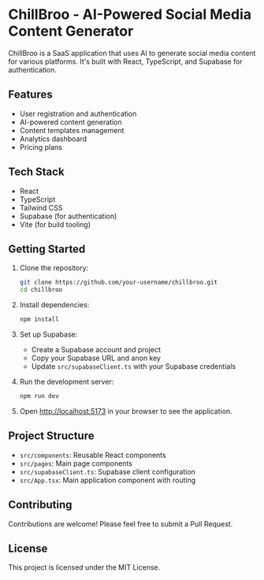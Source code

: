 # ChillBroo - AI-Powered Social Media Content Generator

ChillBroo is a SaaS application that uses AI to generate social media content for various platforms. It's built with React, TypeScript, and Supabase for authentication.

## Features

- User registration and authentication
- AI-powered content generation
- Content templates management
- Analytics dashboard
- Pricing plans

## Tech Stack

- React
- TypeScript
- Tailwind CSS
- Supabase (for authentication)
- Vite (for build tooling)

## Getting Started

1. Clone the repository:
   ```bash
   git clone https://github.com/your-username/chillbroo.git
   cd chillbroo
   ```

2. Install dependencies:
   ```bash
   npm install
   ```

3. Set up Supabase:
   - Create a Supabase account and project
   - Copy your Supabase URL and anon key
   - Update `src/supabaseClient.ts` with your Supabase credentials

4. Run the development server:
   ```bash
   npm run dev
   ```

5. Open [http://localhost:5173](http://localhost:5173) in your browser to see the application.

## Project Structure

- `src/components`: Reusable React components
- `src/pages`: Main page components
- `src/supabaseClient.ts`: Supabase client configuration
- `src/App.tsx`: Main application component with routing

## Contributing

Contributions are welcome! Please feel free to submit a Pull Request.

## License

This project is licensed under the MIT License.